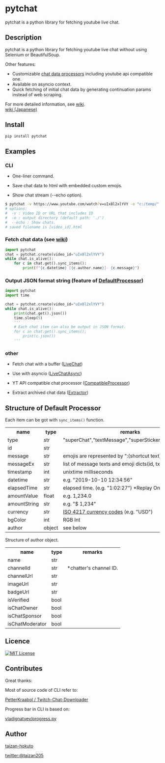 pytchat
=======

pytchat is a python library for fetching youtube live chat.

## Description
pytchat is a python library for fetching youtube live chat
without using Selenium or BeautifulSoup.

Other features:
+ Customizable [chat data processors](https://github.com/taizan-hokuto/pytchat/wiki/ChatProcessor) including youtube api compatible one.
+ Available on asyncio context. 
+ Quick fetching of initial chat data by generating continuation params
instead of web scraping.

For more detailed information, see [wiki](https://github.com/taizan-hokuto/pytchat/wiki). <br>
[wiki (Japanese)](https://github.com/taizan-hokuto/pytchat/wiki/Home_jp)

## Install
```python
pip install pytchat
```
## Examples

### CLI

+ One-liner command.

+ Save chat data to html with embedded custom emojis.

+ Show chat stream (--echo option).

```bash
$ pytchat -v https://www.youtube.com/watch?v=uIx8l2xlYVY -o "c:/temp/"
# options:
#  -v : Video ID or URL that includes ID
#  -o : output directory (default path: './')
#  --echo : Show chats.
# saved filename is [video_id].html
```


### Fetch chat data (see [wiki](https://github.com/taizan-hokuto/pytchat/wiki/PytchatCore))
```python
import pytchat
chat = pytchat.create(video_id="uIx8l2xlYVY")
while chat.is_alive():
    for c in chat.get().sync_items():
        print(f"{c.datetime} [{c.author.name}]- {c.message}")
```


### Output JSON format string (feature of [DefaultProcessor](https://github.com/taizan-hokuto/pytchat/wiki/DefaultProcessor))
```python
import pytchat
import time

chat = pytchat.create(video_id="uIx8l2xlYVY")
while chat.is_alive():
    print(chat.get().json())
    time.sleep(5)
    '''
    # Each chat item can also be output in JSON format.
    for c in chat.get().sync_items():
        print(c.json())
    '''     
```


### other
+ Fetch chat with a buffer ([LiveChat](https://github.com/taizan-hokuto/pytchat/wiki/LiveChat))

+ Use with asyncio ([LiveChatAsync](https://github.com/taizan-hokuto/pytchat/wiki/LiveChatAsync))

+ YT API compatible chat processor ([CompatibleProcessor](https://github.com/taizan-hokuto/pytchat/wiki/CompatibleProcessor))

+ Extract archived chat data ([Extractor](https://github.com/taizan-hokuto/pytchat/wiki/Extractor))


## Structure of Default Processor
Each item can be got with `sync_items()` function.
<table>
  <tr>
    <th>name</th>
    <th>type</th>
    <th>remarks</th>
  </tr>
  <tr>
    <td>type</td>
    <td>str</td>
    <td>"superChat","textMessage","superSticker","newSponsor"</td>
  </tr>
  <tr>
    <td>id</td>
    <td>str</td>
    <td></td>
  </tr>
  <tr>
    <td>message</td>
    <td>str</td>
    <td>emojis are represented by ":(shortcut text):"</td>
  </tr>
  <tr>
    <td>messageEx</td>
    <td>str</td>
    <td>list of message texts and emoji dicts(id, txt, url).</td>
  </tr>
  <tr>
    <td>timestamp</td>
    <td>int</td>
    <td>unixtime milliseconds</td>
  </tr>
  <tr>
    <td>datetime</td>
    <td>str</td>
    <td>e.g. "2019-10-10 12:34:56"</td>
  </tr>
    <td>elapsedTime</td>
    <td>str</td>
    <td>elapsed time. (e.g. "1:02:27") *Replay Only.</td>
  </tr>
  <tr>
    <td>amountValue</td>
    <td>float</td>
    <td>e.g. 1,234.0</td>
  </tr>
  <tr>
    <td>amountString</td>
    <td>str</td>
    <td>e.g. "$ 1,234"</td>
  </tr>
  <tr>
    <td>currency</td>
    <td>str</td>
    <td><a href="https://en.wikipedia.org/wiki/ISO_4217">ISO 4217 currency codes</a> (e.g. "USD")</td>
  </tr>
  <tr>
    <td>bgColor</td>
    <td>int</td>
    <td>RGB Int</td>
  </tr>
  <tr>
    <td>author</td>
    <td>object</td>
    <td>see below</td>
  </tr>
</table>

Structure of author object.
<table>
  <tr>
    <th>name</th>
    <th>type</th>
    <th>remarks</th>
  </tr>
  <tr>
    <td>name</td>
    <td>str</td>
    <td></td>
  </tr>
  <tr>
    <td>channelId</td>
    <td>str</td>
    <td>*chatter's channel ID.</td>
  </tr>
  <tr>
    <td>channelUrl</td>
    <td>str</td>
    <td></td>
  </tr>
  <tr>
    <td>imageUrl</td>
    <td>str</td>
    <td></td>
  </tr>
  <tr>
    <td>badgeUrl</td>
    <td>str</td>
    <td></td>
  </tr>
  <tr>
    <td>isVerified</td>
    <td>bool</td>
    <td></td>
  </tr>
  <tr>
    <td>isChatOwner</td>
    <td>bool</td>
    <td></td>
  </tr>
  <tr>
    <td>isChatSponsor</td>
    <td>bool</td>
    <td></td>
  </tr>
  <tr>
    <td>isChatModerator</td>
    <td>bool</td>
    <td></td>
  </tr>
</table>

## Licence

[![MIT License](http://img.shields.io/badge/license-MIT-blue.svg?style=flat)](LICENSE)


## Contributes
Great thanks:

Most of source code of CLI refer to:

[PetterKraabol / Twitch-Chat-Downloader](https://github.com/PetterKraabol/Twitch-Chat-Downloader)

Progress bar in CLI is based on:

[vladignatyev/progress.py](https://gist.github.com/vladignatyev/06860ec2040cb497f0f3)

## Author

[taizan-hokuto](https://github.com/taizan-hokuto)

[twitter:@taizan205](https://twitter.com/taizan205)
